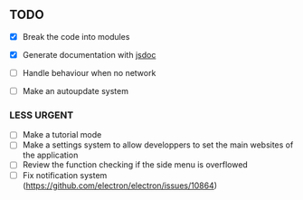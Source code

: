 ## TODO

- [x] Break the code into modules
- [x] Generate documentation with [jsdoc](https://github.com/jsdoc2md/jsdoc-to-markdown/wiki)
- [ ] Handle behaviour when no network
- [ ] Make an autoupdate system


### LESS URGENT
- [ ] Make a tutorial mode
- [ ] Make a settings system to allow developpers to set the main websites of the application
- [ ] Review the function checking if the side menu is overflowed
- [ ] Fix notification system (https://github.com/electron/electron/issues/10864)
